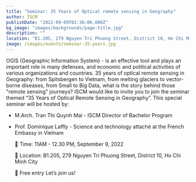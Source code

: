 ```yaml
---
title: "Seminar: 35 Years of Optical remote sensing in Geography"
author: ISCM
publishDate: "2022-09-09T02:36:00.000Z"
bg_image: "images/backgrounds/page-title.jpg"
description: "" 
location: "B1.205, 279 Nguyen Tri Phuong Street, District 10, Ho Chi Minh City"
image: /images/events/seminar-35-years.jpg
---
```

OGIS (Geographic Information System) - is an effective tool and plays an important role in many defenses, and economic and political activities of various organizations and countries. 35 years of optical remote sensing in Geography: from Spitsbergen to Vietnam, from melting glaciers to vector-borne diseases, from Small to Big Data, what is the story behind those "remote sensing" journeys?
ISCM would like to invite you to join the seminar themed “35 Years of Optical Remote Sensing in Geography”. This special seminar will be hosted by:

- M.Arch. Tran Thi Quynh Mai - ISCM Director of Bachelor Program
- Prof. Dominique Laffly - Science and technology attaché at the French Embassy in Vietnam
    
    🔰 Time: 11AM - 12.30 PM, September 9, 2022

    🔰 Location: B1.205, 279 Nguyen Tri Phuong Street, District 10, Ho Chi Minh City

    🔰 Free entry
    Let’s join us!